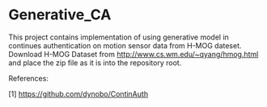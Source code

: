 # Generative_CA
This project contains implementation of using generative model in continues authentication on motion sensor data from H-MOG dateset.
Download H-MOG Dataset from http://www.cs.wm.edu/~qyang/hmog.html and place the zip file as it is into the repository root.

References:

[1] https://github.com/dynobo/ContinAuth
